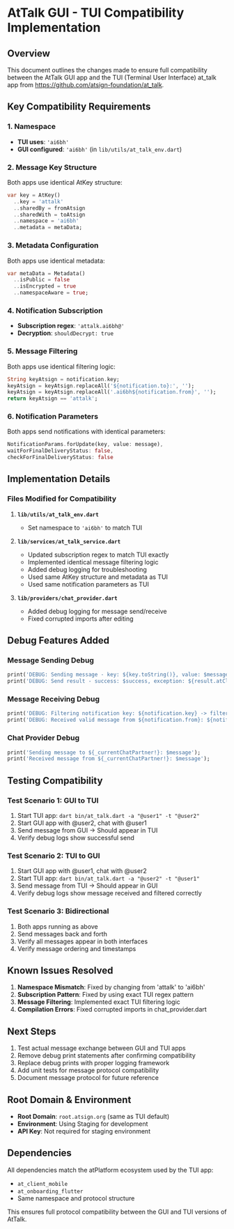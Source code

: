 # AtTalk GUI - TUI Compatibility Implementation

## Overview
This document outlines the changes made to ensure full compatibility between the AtTalk GUI app and the TUI (Terminal User Interface) at_talk app from https://github.com/atsign-foundation/at_talk.

## Key Compatibility Requirements

### 1. Namespace
- **TUI uses**: `'ai6bh'`
- **GUI configured**: `'ai6bh'` (in `lib/utils/at_talk_env.dart`)

### 2. Message Key Structure
Both apps use identical AtKey structure:
```dart
var key = AtKey()
  ..key = 'attalk'
  ..sharedBy = fromAtsign
  ..sharedWith = toAtsign
  ..namespace = 'ai6bh'
  ..metadata = metaData;
```

### 3. Metadata Configuration
Both apps use identical metadata:
```dart
var metaData = Metadata()
  ..isPublic = false
  ..isEncrypted = true
  ..namespaceAware = true;
```

### 4. Notification Subscription
- **Subscription regex**: `'attalk.ai6bh@'`
- **Decryption**: `shouldDecrypt: true`

### 5. Message Filtering
Both apps use identical filtering logic:
```dart
String keyAtsign = notification.key;
keyAtsign = keyAtsign.replaceAll('${notification.to}:', '');
keyAtsign = keyAtsign.replaceAll('.ai6bh${notification.from}', '');
return keyAtsign == 'attalk';
```

### 6. Notification Parameters
Both apps send notifications with identical parameters:
```dart
NotificationParams.forUpdate(key, value: message),
waitForFinalDeliveryStatus: false,
checkForFinalDeliveryStatus: false
```

## Implementation Details

### Files Modified for Compatibility

1. **`lib/utils/at_talk_env.dart`**
   - Set namespace to `'ai6bh'` to match TUI

2. **`lib/services/at_talk_service.dart`**
   - Updated subscription regex to match TUI exactly
   - Implemented identical message filtering logic
   - Added debug logging for troubleshooting
   - Used same AtKey structure and metadata as TUI
   - Used same notification parameters as TUI

3. **`lib/providers/chat_provider.dart`**
   - Added debug logging for message send/receive
   - Fixed corrupted imports after editing

## Debug Features Added

### Message Sending Debug
```dart
print('DEBUG: Sending message - key: ${key.toString()}, value: $message, to: $toAtSign');
print('DEBUG: Send result - success: $success, exception: ${result.atClientException}');
```

### Message Receiving Debug
```dart
print('DEBUG: Filtering notification key: ${notification.key} -> filtered: $keyAtsign, matches: ${keyAtsign == 'attalk'}');
print('DEBUG: Received valid message from ${notification.from}: ${notification.value}');
```

### Chat Provider Debug
```dart
print('Sending message to ${_currentChatPartner!}: $message');
print('Received message from ${_currentChatPartner!}: $message');
```

## Testing Compatibility

### Test Scenario 1: GUI to TUI
1. Start TUI app: `dart bin/at_talk.dart -a "@user1" -t "@user2"`
2. Start GUI app with @user2, chat with @user1
3. Send message from GUI → Should appear in TUI
4. Verify debug logs show successful send

### Test Scenario 2: TUI to GUI
1. Start GUI app with @user1, chat with @user2
2. Start TUI app: `dart bin/at_talk.dart -a "@user2" -t "@user1"`
3. Send message from TUI → Should appear in GUI
4. Verify debug logs show message received and filtered correctly

### Test Scenario 3: Bidirectional
1. Both apps running as above
2. Send messages back and forth
3. Verify all messages appear in both interfaces
4. Verify message ordering and timestamps

## Known Issues Resolved

1. **Namespace Mismatch**: Fixed by changing from 'attalk' to 'ai6bh'
2. **Subscription Pattern**: Fixed by using exact TUI regex pattern
3. **Message Filtering**: Implemented exact TUI filtering logic
4. **Compilation Errors**: Fixed corrupted imports in chat_provider.dart

## Next Steps

1. Test actual message exchange between GUI and TUI apps
2. Remove debug print statements after confirming compatibility
3. Replace debug prints with proper logging framework
4. Add unit tests for message protocol compatibility
5. Document message protocol for future reference

## Root Domain & Environment

- **Root Domain**: `root.atsign.org` (same as TUI default)
- **Environment**: Using Staging for development
- **API Key**: Not required for staging environment

## Dependencies

All dependencies match the atPlatform ecosystem used by the TUI app:
- `at_client_mobile`
- `at_onboarding_flutter`
- Same namespace and protocol structure

This ensures full protocol compatibility between the GUI and TUI versions of AtTalk.
